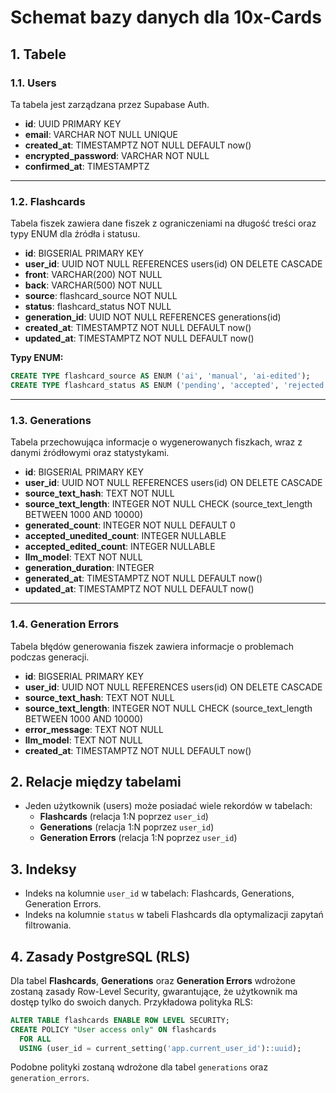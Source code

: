 # Schemat bazy danych dla 10x-Cards

## 1. Tabele

### 1.1. Users

Ta tabela jest zarządzana przez Supabase Auth.

- **id**: UUID PRIMARY KEY
- **email**: VARCHAR NOT NULL UNIQUE
- **created_at**: TIMESTAMPTZ NOT NULL DEFAULT now()
- **encrypted_password**: VARCHAR NOT NULL
- **confirmed_at**: TIMESTAMPTZ

---

### 1.2. Flashcards

Tabela fiszek zawiera dane fiszek z ograniczeniami na długość treści oraz typy ENUM dla źródła i statusu.

- **id**: BIGSERIAL PRIMARY KEY
- **user_id**: UUID NOT NULL REFERENCES users(id) ON DELETE CASCADE
- **front**: VARCHAR(200) NOT NULL
- **back**: VARCHAR(500) NOT NULL
- **source**: flashcard_source NOT NULL
- **status**: flashcard_status NOT NULL
- **generation_id**: UUID NOT NULL REFERENCES generations(id)
- **created_at**: TIMESTAMPTZ NOT NULL DEFAULT now()
- **updated_at**: TIMESTAMPTZ NOT NULL DEFAULT now()

**Typy ENUM:**

```sql
CREATE TYPE flashcard_source AS ENUM ('ai', 'manual', 'ai-edited');
CREATE TYPE flashcard_status AS ENUM ('pending', 'accepted', 'rejected');
```

---

### 1.3. Generations

Tabela przechowująca informacje o wygenerowanych fiszkach, wraz z danymi źródłowymi oraz statystykami.

- **id**: BIGSERIAL PRIMARY KEY
- **user_id**: UUID NOT NULL REFERENCES users(id) ON DELETE CASCADE
- **source_text_hash**: TEXT NOT NULL
- **source_text_length**: INTEGER NOT NULL CHECK (source_text_length BETWEEN 1000 AND 10000)
- **generated_count**: INTEGER NOT NULL DEFAULT 0
- **accepted_unedited_count**: INTEGER NULLABLE
- **accepted_edited_count**: INTEGER NULLABLE
- **llm_model**: TEXT NOT NULL
- **generation_duration**: INTEGER
- **generated_at**: TIMESTAMPTZ NOT NULL DEFAULT now()
- **updated_at**: TIMESTAMPTZ NOT NULL DEFAULT now()

---

### 1.4. Generation Errors

Tabela błędów generowania fiszek zawiera informacje o problemach podczas generacji.

- **id**: BIGSERIAL PRIMARY KEY
- **user_id**: UUID NOT NULL REFERENCES users(id) ON DELETE CASCADE
- **source_text_hash**: TEXT NOT NULL
- **source_text_length**: INTEGER NOT NULL CHECK (source_text_length BETWEEN 1000 AND 10000)
- **error_message**: TEXT NOT NULL
- **llm_model**: TEXT NOT NULL
- **created_at**: TIMESTAMPTZ NOT NULL DEFAULT now()

## 2. Relacje między tabelami

- Jeden użytkownik (users) może posiadać wiele rekordów w tabelach:
  - **Flashcards** (relacja 1:N poprzez `user_id`)
  - **Generations** (relacja 1:N poprzez `user_id`)
  - **Generation Errors** (relacja 1:N poprzez `user_id`)

## 3. Indeksy

- Indeks na kolumnie `user_id` w tabelach: Flashcards, Generations, Generation Errors.
- Indeks na kolumnie `status` w tabeli Flashcards dla optymalizacji zapytań filtrowania.

## 4. Zasady PostgreSQL (RLS)

Dla tabel **Flashcards**, **Generations** oraz **Generation Errors** wdrożone zostaną zasady Row-Level Security, gwarantujące, że użytkownik ma dostęp tylko do swoich danych. Przykładowa polityka RLS:

```sql
ALTER TABLE flashcards ENABLE ROW LEVEL SECURITY;
CREATE POLICY "User access only" ON flashcards
  FOR ALL
  USING (user_id = current_setting('app.current_user_id')::uuid);
```

Podobne polityki zostaną wdrożone dla tabel `generations` oraz `generation_errors`.
